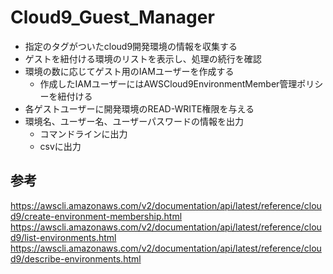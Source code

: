 # Cloud9_Guest_Manager

- 指定のタグがついたcloud9開発環境の情報を収集する
- ゲストを紐付ける環境のリストを表示し、処理の続行を確認
- 環境の数に応じてゲスト用のIAMユーザーを作成する
  - 作成したIAMユーザーにはAWSCloud9EnvironmentMember管理ポリシーを紐付ける
- 各ゲストユーザーに開発環境のREAD-WRITE権限を与える
- 環境名、ユーザー名、ユーザーパスワードの情報を出力
  - コマンドラインに出力
  - csvに出力

## 参考

https://awscli.amazonaws.com/v2/documentation/api/latest/reference/cloud9/create-environment-membership.html
https://awscli.amazonaws.com/v2/documentation/api/latest/reference/cloud9/list-environments.html
https://awscli.amazonaws.com/v2/documentation/api/latest/reference/cloud9/describe-environments.html